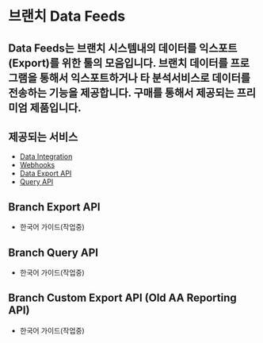 # 브랜치 Data Feeds

Data Feeds는 브랜치 시스템내의 데이터를 익스포트(Export)를 위한 툴의 모음입니다.
브랜치 데이터를 프로그램을 통해서 익스포트하거나 타 분석서비스로 데이터를 전송하는 기능을 제공합니다.
구매를 통해서 제공되는 프리미엄 제품입니다.
---

## 제공되는 서비스
* [Data Integration](https://docs.branch.io/pages/integrations/data-integrations/)
* [Webhooks](https://docs.branch.io/pages/exports/ua-webhooks/)
* [Data Export API](https://docs.branch.io/pages/exports/api-v3/)
* [Query API](https://docs.branch.io/pages/exports/query-api/)

## Branch Export API
* 한국어 가이드(작업중)

## Branch Query API
* 한국어 가이드(작업중)

## Branch Custom Export API (Old AA Reporting API)
* 한국어 가이드(작업중)

